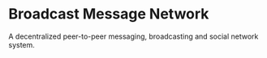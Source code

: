 # Broadcast Message Network

A decentralized peer-to-peer messaging, broadcasting and social network system.

